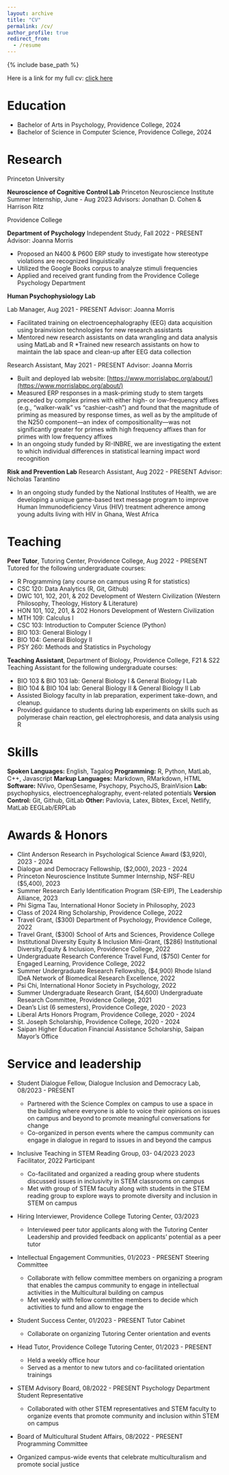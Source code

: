 ```yaml
---
layout: archive
title: "CV"
permalink: /cv/
author_profile: true
redirect_from:
  - /resume
---
```


{% include base_path %}

Here is a link for my full cv: [click here](https://docs.google.com/document/d/1wvmLmTKqCZVyNTeP7ol5P8nKuEApagGp1KOqcArEVcs/edit?usp=sharing)

Education
======
* Bachelor of Arts in Psychology, Providence College, 2024
* Bachelor of Science in Computer Science, Providence College, 2024



Research
======
Princeton University




**Neuroscience of Cognitive Control Lab**
Princeton Neuroscience Institute Summer Internship, June - Aug 2023
Advisors: Jonathan D. Cohen & Harrison Ritz

Providence College

**Department of Psychology**
Independent Study, Fall 2022 - PRESENT
Advisor: Joanna Morris
  * Proposed an N400 & P600 ERP study to investigate how stereotype violations are recognized linguistically
  * Utilized the Google Books corpus to analyze stimuli frequencies
  * Applied and received grant funding from the Providence College Psychology Department
  
**Human Psychophysiology Lab**

Lab Manager, Aug 2021 - PRESENT
Advisor: Joanna Morris 
  * Facilitated training on electroencephalography (EEG) data acquisition using brainvision technologies for new research assistants 
  * Mentored new research assistants on data wrangling and data analysis using MatLab and R 
  *Trained new research assistants on how to maintain the lab space and clean-up after EEG data collection
  
Research Assistant, May 2021 - PRESENT
Advisor: Joanna Morris 
  * Built and deployed lab website: [https://www.morrislabpc.org/about/](https://www.morrislabpc.org/about/)
  * Measured ERP responses in a mask-priming study to stem targets preceded by complex primes with either high- or low-frequency affixes (e.g., “walker-walk” vs “cashier-cash”) and found that the magnitude of priming as measured by response times, as well as by the amplitude of the N250 component—an index of compositionality—was not significantly greater for primes with high frequency affixes than for primes with low frequency affixes
  * In an ongoing study funded by RI-INBRE, we are investigating the extent to which individual differences in statistical learning impact word recognition


**Risk and Prevention Lab**
Research Assistant, Aug 2022 - PRESENT
Advisor: Nicholas Tarantino
  * In an ongoing study funded by the National Institutes of Health, we are developing a unique game-based text message program to improve Human Immunodeficiency Virus (HIV) treatment adherence among young adults living with HIV in Ghana, West Africa
  
  
  
  
Teaching
======
**Peer Tutor**, Tutoring Center, Providence College, Aug 2022 - PRESENT
Tutored for the following undergraduate courses: 
  * R Programming (any course on campus using R for statistics)
  * CSC 120:  Data Analytics (R, Git, Github)
  * DWC 101, 102, 201, & 202 Development of Western Civilization (Western Philosophy, Theology, History & Literature)
  * HON 101, 102, 201, & 202 Honors Development of Western Civilization
  * MTH 109: Calculus I
  * CSC 103: Introduction to Computer Science (Python)
  * BIO 103: General Biology I
  * BIO 104: General Biology II
  * PSY 260: Methods and Statistics in Psychology

**Teaching Assistant**, Department of Biology, Providence College, F21 & S22
Teaching Assistant for the following undergraduate courses: 
  * BIO 103 & BIO 103 lab: General Biology I & General Biology I Lab
  * BIO 104 & BIO 104 lab: General Biology II & General Biology II Lab
* Assisted Biology faculty in lab preparation, experiment take-down, and cleanup. 
* Provided guidance to students during lab experiments on skills such as polymerase chain reaction, gel electrophoresis, and data analysis using R




Skills
======
**Spoken Languages:** English, Tagalog
**Programming:** R, Python, MatLab, C++, Javascript
**Markup Languages:** Markdown, RMarkdown, HTML 
**Software:** NVivo, OpenSesame, Psychopy, PsychoJS, BrainVision
**Lab:** psychophysics, electroencephalography, event-related potentials
**Version Control:** Git, Github, GitLab
**Other:** Pavlovia, Latex, Bibtex, Excel, Netlify, MatLab EEGLab/ERPLab




Awards & Honors
======
  * Clint Anderson Research in Psychological Science Award ($3,920), 2023 - 2024
  * Dialogue and Democracy Fellowship, ($2,000), 2023 - 2024
  * Princeton Neuroscience Institute Summer Internship, NSF-REU ($5,400), 2023
  * Summer Research Early Identification Program (SR-EIP), The Leadership Alliance, 2023
  * Phi Sigma Tau, International Honor Society in Philosophy, 2023
  * Class of 2024 Ring Scholarship, Providence College, 2022
  * Travel Grant, ($300) Department of Psychology, Providence College, 2022
  * Travel Grant, ($300) School of Arts and Sciences, Providence College
  * Institutional Diversity Equity & Inclusion Mini-Grant, ($286) Institutional Diversity,Equity & Inclusion, Providence College, 2022
  * Undergraduate Research Conference Travel Fund, ($750) Center for Engaged Learning, Providence College, 2022
  * Summer Undergraduate Research Fellowship, ($4,900) Rhode Island IDeA Network of Biomedical Research Excellence, 2022
  * Psi Chi, International Honor Society in Psychology, 2022	
  * Summer Undergraduate Research Grant, ($4,600) Undergraduate Research Committee, Providence College, 2021
  * Dean’s List (6 semesters), Providence College, 2020 - 2023
  * Liberal Arts Honors Program, Providence College, 2020 - 2024
  * St. Joseph Scholarship, Providence College, 2020 - 2024
  * Saipan Higher Education Financial Assistance Scholarship, Saipan Mayor’s Office
  
  
  
  
  
Service and leadership
======
  * Student Dialogue Fellow, Dialogue Inclusion and Democracy Lab, 08/2023 - PRESENT
    * Partnered with the Science Complex on campus to use a space in the building where everyone is able to voice their opinions on issues on campus and beyond to promote meaningful conversations for change
    * Co-organized in person events where the campus community can engage in dialogue in regard to issues in and beyond the campus

  * Inclusive Teaching in STEM Reading Group, 03- 04/2023
  2023 Facilitator, 2022 Participant
    * Co-facilitated and organized a reading group where students discussed issues in inclusivity in STEM classrooms on campus 
    * Met with group of STEM faculty along with students in the STEM reading group to explore ways to promote diversity and inclusion in STEM on campus

  * Hiring Interviewer, Providence College Tutoring Center, 03/2023
    * Interviewed peer tutor applicants along with the Tutoring Center Leadership and provided feedback on applicants’ potential as a peer tutor

  * Intellectual Engagement Communities, 01/2023 - PRESENT
  Steering Committee
    * Collaborate with fellow committee members on organizing a program that enables the campus community to engage in intellectual activities in the Multicultural building on campus 
    * Met weekly with fellow committee members to decide which activities to fund and allow to engage the 

  * Student Success Center, 01/2023 - PRESENT
  Tutor Cabinet
    * Collaborate on organizing Tutoring Center orientation and events 

  * Head Tutor, Providence College Tutoring Center, 01/2023 - PRESENT
    * Held a weekly office hour 
    * Served as a mentor to new tutors and co-facilitated orientation trainings 
			
  * STEM Advisory Board, 08/2022 - PRESENT
  Psychology Department Student Representative
    * Collaborated with other STEM representatives and STEM faculty to organize events that promote community and inclusion within STEM on campus

  * Board of Multicultural Student Affairs, 08/2022 - PRESENT
  Programming Committee
  * Organized campus-wide events that celebrate multiculturalism and promote social justice 

